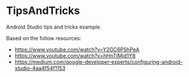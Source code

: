 # TipsAndTricks
Android Studio tips and tricks example.

Based on the follow resources:
* https://www.youtube.com/watch?v=Y2GC6P5hPeA
* https://www.youtube.com/watch?v=hHnTIMjd1Y8
* https://medium.com/google-developer-experts/configuring-android-studio-4aa4f54f1153
